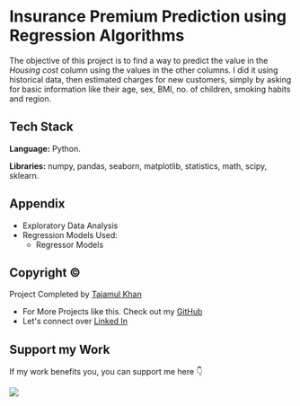 # Insurance Premium Prediction using Regression Algorithms

The objective of this project is to find a way to predict the value in the *Housing cost* column using the values in the other columns. I did it using historical data, then estimated charges for new customers, simply by asking for basic information like their age, sex, BMI, no. of children, smoking habits and region.

## Tech Stack

**Language:** Python.

**Libraries:** numpy, pandas, seaborn, matplotlib, statistics, math, scipy, sklearn.

## Appendix

* Exploratory Data Analysis
* Regression Models Used: 
    *  Regressor Models

## Copyright ©

Project Completed by [Tajamul Khan](https://github.com/tajamulk2)
* For More Projects like this. Check out my [GitHub](https://github.com/tajamulk2)
* Let's connect over [Linked In](https://www.linkedin.com/in/tajamulk2/)

## Support my Work

If my work benefits you, you can support me here 👇 

<a href="https://www.buymeacoffee.com/tajamulk2"><img src="https://img.buymeacoffee.com/button-api/?text=Buy me a Coffee&emoji=&slug=tajamulk2&button_colour=ffdd00&font_colour=000000&font_family=Bree&outline_colour=000000&coffee_colour=ffffff" /></a>  


